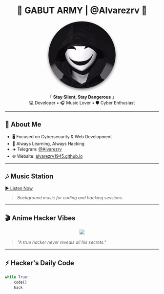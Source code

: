 <h1 align="center">🚀 GABUT ARMY | @Alvarezrv 🚀</h1>

<p align="center">
  <img src="profile.jpg" width="220" style="border-radius: 50%; box-shadow: 0 4px 8px rgba(0,0,0,0.5);">
</p>

<p align="center">
  <b>「 Stay Silent, Stay Dangerous 」</b><br>
  💻 Developer • 🎧 Music Lover • 🛡️ Cyber Enthusiast
</p>

---

## 🧩 About Me

- 🖥️ Focused on Cybersecurity & Web Development
- 🎯 Always Learning, Always Hacking
- ✈️ Telegram: [@Alvarezrv](https://t.me/Alvarezrv)
- 🌐 Website: [alvarezrv1945.github.io](https://alvarezrv1945.github.io)

---

## 🎶 Music Station

[▶️ Listen Now](https://alvarezrv1945.github.io/musik.mp3)

> *Background music for coding and hacking sessions.*

---

## 🎬 Anime Hacker Vibes

<p align="center">
  <img src="https://media.giphy.com/media/QHE5gWI0QjqF2/giphy.gif" width="300">
</p>

> *"A true hacker never reveals all his secrets."*

---

## ⚡ Hacker's Daily Code

```python
while True:
    code()
    hack
